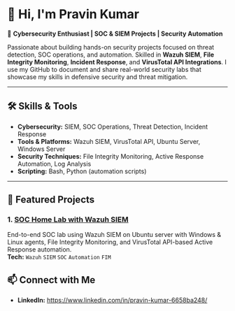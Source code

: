 # 👋 Hi, I'm Pravin Kumar 

🔐 **Cybersecurity Enthusiast | SOC & SIEM Projects | Security Automation**  

   Passionate about building hands-on security projects focused on threat detection, SOC operations, and automation. Skilled in **Wazuh SIEM**, **File Integrity Monitoring**, **Incident Response**, and               **VirusTotal API Integrations**. I use my GitHub to document and share real-world security labs that showcase my skills in defensive security and threat mitigation.  

---

## 🛠 Skills & Tools  
- **Cybersecurity:** SIEM, SOC Operations, Threat Detection, Incident Response  
- **Tools & Platforms:** Wazuh SIEM, VirusTotal API, Ubuntu Server, Windows Server  
- **Security Techniques:** File Integrity Monitoring, Active Response Automation, Log Analysis  
- **Scripting:** Bash, Python (automation scripts)  

---

## 📌 Featured Projects  

### 1. [SOC Home Lab with Wazuh SIEM](https://github.com/yourusername/SOC-Home-Lab-Wazuh)
End-to-end SOC lab using Wazuh SIEM on Ubuntu server with Windows & Linux agents, File Integrity Monitoring, and VirusTotal API-based Active Response automation.  
**Tech:** `Wazuh` `SIEM` `SOC` `Automation` `FIM`


## 📫 Connect with Me  
- **LinkedIn:** https://www.linkedin.com/in/pravin-kumar-6658ba248/  

